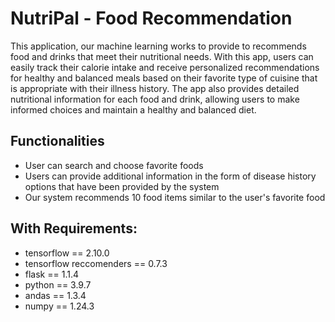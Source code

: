 # NutriPal - Food Recommendation 

This application, our machine learning works to provide to recommends food and drinks that meet their nutritional needs. With this app, users can easily track their calorie intake and receive personalized recommendations for healthy and balanced meals based on their favorite type of cuisine that is appropriate with their illness history. The app also provides detailed nutritional information for each food and drink, allowing users to make informed choices and maintain a healthy and balanced diet.

## Functionalities
* User can search and choose favorite foods
* Users can provide additional information in the form of disease history options that have been provided by the system
* Our system recommends 10 food items similar to the user's favorite food

## With Requirements:
* tensorflow == 2.10.0
* tensorflow reccomenders == 0.7.3
* flask == 1.1.4
* python == 3.9.7
* andas == 1.3.4
* numpy == 1.24.3
